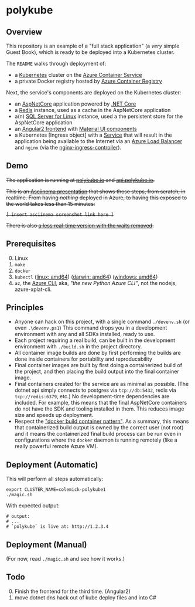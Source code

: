 # polykube

## Overview

This repository is an example of a "full stack application" (a *very* simple Guest Book), which is ready to be deployed into a Kubernetes cluster.

The `README` walks through deployment of:

  * a [Kubernetes](http://kubernetes.io/) cluster on the [Azure Container Service](https://azure.microsoft.com/en-us/services/container-service/)
  * a private Docker registry hosted by [Azure Container Registry](https://azure.microsoft.com/en-us/services/container-registry/)

Next, the service's components are deployed on the Kubernetes cluster:

  * an [AspNetCore](https://docs.microsoft.com/en-us/aspnet/core/) application powered by [.NET Core](https://www.microsoft.com/net/core)
  * a [Redis](http://redis.io/) instance, used as a cache in the AspNetCore application
  * a(n) [SQL Server for Linux](https://www.microsoft.com/en-us/sql-server/sql-server-vnext-including-Linux) instance, used a the persistent store for the AspNetCore application
  * an [Angular2 frontend](https://angular.io/) with [Material UI components](https://material.angular.io/)
  * a Kubernetes [Ingress object] with a [Service]() that will result in the application being available to the Internet via
    an [Azure Load Balancer](https://docs.microsoft.com/en-us/azure/load-balancer/load-balancer-overview) and `nginx` (via the [nginx-ingress-controller]()).

## Demo

~~The application is running at [polykube.io](https://polykube.io) and [api.polykube.io](https://api.polykube.io/counter).~~

~~This is an [Asciinema presentation]() that shows these steps, from scratch, in realtime.
From having *nothing* deployed in Azure, to having this exposed to the world takes less than 15 minutes:~~

~~`[ insert asciinema screenshot link here ]`~~

~~There is also [a less real-time version with the waits removed]().~~

## Prerequisites

0. Linux
1. `make`
2. `docker`
3. `kubectl` ([linux: amd64](https://storage.googleapis.com/kubernetes-release/release/v1.4.6/bin/linux/amd64/kubectl)) ([darwin: amd64](https://storage.googleapis.com/kubernetes-release/release/v1.4.6/bin/darwin/amd64/kubectl)) ([windows: amd64](https://storage.googleapis.com/kubernetes-release/release/v1.4.6/bin/windows/amd64/kubectl.exe))
4. `az`, the [Azure CLI](https://github.com/Azure/azure-cli), aka, *"the new Python Azure CLI"*, not the nodejs, azure-xplat-cli.

## Principles

 * Anyone can hack on this project, with a single command
   `./devenv.sh` (or even `.\devenv.ps1`)
   This command drops you in a development environment with any and all
   SDKs installed, ready to use.
 * Each project requiring a real build, can be built in the development
   environment with `./build.sh` in the project directory.
 * All container image builds are done by first performing the builds are done inside containers for portability and reproducability
 * Final container images are built by first doing a containerized build of the project,
   and then placing the build output into the final container image.
 * Final containers created for the service are as minimal as possible.
   (The dotnet api simply connects to postgres via `tcp://db:5432`, redis via `tcp://redis:6379`, etc.)
   No development-time dependencies are included.
   For example, this means that the final AspNetCore containers do not have the SDK
   and tooling installed in them. This reduces image size and speeds up deployment.
 * Respect the ["docker build container pattern"](http://blog.slashdeploy.com/2016/11/07/docker-build-container-pattern/).
   As a summary, this means that containerized build output is owned by the correct user (not root)
   and it means the containerized final build process can be run even in configurations where the `docker` daemon is
   running remotely (like a really powerful remote Azure VM).

## Deployment (Automatic)

This will perform all steps automatically:

```shell
export CLUSTER_NAME=colemick-polykube1
./magic.sh
```

With expected output:
```shell
# output:
# ...
# `polykube` is live at: http://1.2.3.4
```

## Deployment (Manual)

(For now, read `./magic.sh` and see how it works.)

## Todo
  0. Finish the frontend for the third time. (Angular2)
  1. move dotnet dns hack out of kube deploy files and into C#

